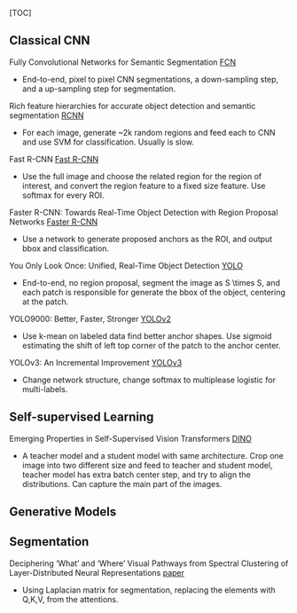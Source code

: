 [TOC]



## Classical CNN
Fully Convolutional Networks for Semantic Segmentation [FCN](https://arxiv.org/pdf/1411.4038)
* End-to-end, pixel to pixel CNN segmentations, a down-sampling step, and a up-sampling step for segmentation.

Rich feature hierarchies for accurate object detection and semantic segmentation [RCNN](https://arxiv.org/pdf/1311.2524)
* For each image, generate ~2k random regions and feed each to CNN and use SVM for classification. Usually is slow.

Fast R-CNN [Fast R-CNN](https://arxiv.org/pdf/1504.08083)
* Use the full image and choose the related region for the region of interest, and convert the region feature to a fixed size feature. Use softmax for every ROI. 

Faster R-CNN: Towards Real-Time Object Detection with Region Proposal Networks [Faster R-CNN](https://arxiv.org/pdf/1506.01497)
* Use a network to generate proposed anchors as the ROI, and output bbox and classification.

You Only Look Once: Unified, Real-Time Object Detection [YOLO](https://arxiv.org/pdf/1506.02640)
* End-to-end, no region proposal, segment the image as S \times S, and each patch is responsible for generate the bbox of the object, centering at the patch.


YOLO9000: Better, Faster, Stronger [YOLOv2](https://arxiv.org/pdf/1612.08242)
* Use k-mean on labeled data find better anchor shapes. Use sigmoid estimating the shift of left top corner of the patch to the anchor center. 

YOLOv3: An Incremental Improvement [YOLOv3](https://arxiv.org/pdf/1804.02767)
* Change network structure, change softmax to multiplease logistic for multi-labels.



## Self-supervised Learning
Emerging Properties in Self-Supervised Vision Transformers [DINO](https://arxiv.org/pdf/2104.14294)
* A teacher model and a student model with same architecture. Crop one image into two different size and feed to teacher and student model, teacher model has extra batch center step, and try to align the distributions. Can capture the main part of the images.



## Generative Models



## Segmentation

Deciphering ‘What’ and ‘Where’ Visual Pathways from Spectral Clustering of Layer-Distributed Neural Representations [paper](https://arxiv.org/pdf/2312.06716)

* Using Laplacian matrix for segmentation, replacing the elements with Q,K,V, from the attentions.